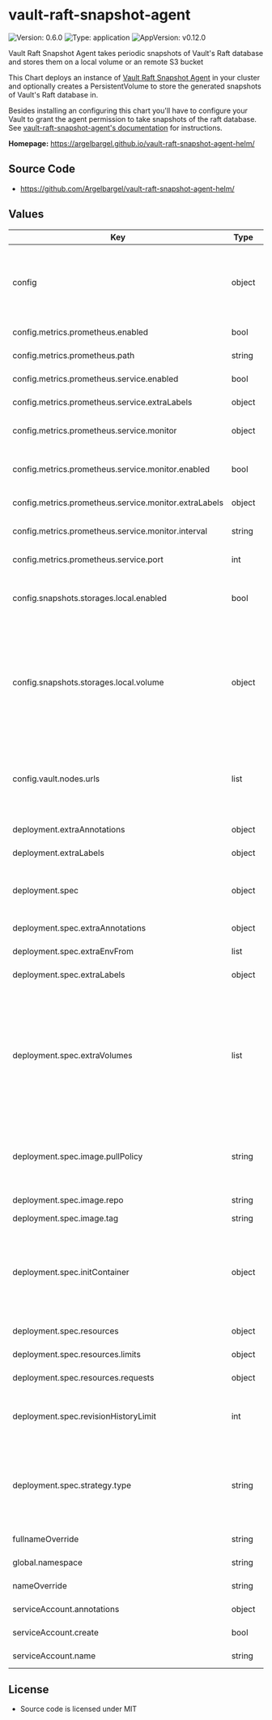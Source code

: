 # vault-raft-snapshot-agent

![Version: 0.6.0](https://img.shields.io/badge/Version-0.6.0-informational?style=flat-square) ![Type: application](https://img.shields.io/badge/Type-application-informational?style=flat-square) ![AppVersion: v0.12.0](https://img.shields.io/badge/AppVersion-v0.12.0-informational?style=flat-square)

Vault Raft Snapshot Agent takes periodic snapshots of Vault's Raft database and stores them on a local volume or an remote S3 bucket

This Chart deploys an instance of [Vault Raft Snapshot Agent](https://github.com/Argelbargel/vault-raft-snapshot-agent) in your cluster
and optionally creates a PersistentVolume to store the generated snapshots of Vault's Raft database in.

Besides installing an configuring this chart you'll have to configure your Vault to grant the agent permission to take snapshots of the raft database.
See [vault-raft-snapshot-agent's documentation](https://github.com/Argelbargel/vault-raft-snapshot-agent#authentication) for instructions.

**Homepage:** <https://argelbargel.github.io/vault-raft-snapshot-agent-helm/>

## Source Code

* <https://github.com/Argelbargel/vault-raft-snapshot-agent-helm/>

## Values

| Key | Type | Default | Description |
|-----|------|---------|-------------|
| config | object | `{"metrics":{"prometheus":{"enabled":false,"path":"/metrics","service":{"enabled":true,"extraLabels":{},"monitor":{"enabled":true,"extraLabels":{},"interval":"30s"},"port":2112}}},"snapshots":{"frequency":"1h","retain":72,"storages":{"local":{"enabled":true,"volume":{"emptyDir":{}}}}},"vault":{"auth":{"kubernetes":{"role":"vault-raft-snapshot-agent"}},"nodes":{"autoDetectLeader":false,"urls":["http://127.0.0.1:8200"]}}}` | Defines the contents of the configuration-file for vault-raft-snapshot-agent.    Except for `local_storage` the keys and values are the same as in the agent's    [configuration file](https://github.com/Argelbargel/vault-raft-snapshot-agent) |
| config.metrics.prometheus.enabled | bool | `false` | enables the prometheus-metrics-endpoint |
| config.metrics.prometheus.path | string | `"/metrics"` | path the prometheus-metrics-endpoint is exposed on |
| config.metrics.prometheus.service.enabled | bool | `true` | enables the prometheus-metrics-service |
| config.metrics.prometheus.service.extraLabels | object | `{}` | additional labels to add to the service's metadata |
| config.metrics.prometheus.service.monitor | object | `{"enabled":true,"extraLabels":{},"interval":"30s"}` | settings for the service-monitor monitoring the prometheus-metrics-service |
| config.metrics.prometheus.service.monitor.enabled | bool | `true` | enables the service-monitor, requires api-version "monitoring.coreos.com/v1" to be available |
| config.metrics.prometheus.service.monitor.extraLabels | object | `{}` | additional labels to add to the service-monitor's metadata |
| config.metrics.prometheus.service.monitor.interval | string | `"30s"` | interval in which the service-monitor scrapes the metrics-endpoint |
| config.metrics.prometheus.service.port | int | `2112` | port the prometheus-metrics-service is exposed on |
| config.snapshots.storages.local.enabled | bool | `true` | Enables/disables the local storage of snaphots.    If disabled the corresponding volume and volume-mounts will not be created |
| config.snapshots.storages.local.volume | object | `{"emptyDir":{}}` | Defines the kind of volume used to store the snapshots locally.    If you specify `persistentVolumeClaim` the chart can generate the    PVC for you. Just specify the claim as you would [normally do](https://kubernetes.io/docs/concepts/storage/persistent-volumes/#claims-as-volumes)    and add the property `create: true` and the relevant properties of your [PersistentVolumeClaimSpec]()    as key of `persistentVolumeClaim`. |
| config.vault.nodes.urls | list | `["http://127.0.0.1:8200"]` | Urls to the vault-nodes. Recommended to use a single url always pointing to the *leader* of your vault-cluster, e.g. `https?://vault-active.<vault-namespace>.svc.cluster.local:<vault-server service-port>` |
| deployment.extraAnnotations | object | `{}` | additional annotation to add to the deployment's metadata |
| deployment.extraLabels | object | `{}` | additional labels to add to the deployment's metadata |
| deployment.spec | object | `{"extraAnnotations":{},"extraEnv":[],"extraEnvFrom":[],"extraLabels":{},"extraVolumes":[],"image":{"pullPolicy":"IfNotPresent","repo":"ghcr.io/argelbargel/vault-raft-snapshot-agent","tag":null},"initContainer":{},"resources":{"limits":{},"requests":{}},"revisionHistoryLimit":null,"strategy":{"type":"Recreate"}}` | additional environment-variables to add to the pod |
| deployment.spec.extraAnnotations | object | `{}` | additional annotation to add to the pods's metadata |
| deployment.spec.extraEnvFrom | list | `[]` | additional environment-refs to add to the pod |
| deployment.spec.extraLabels | object | `{}` | additional labels to add to the pods's metadata |
| deployment.spec.extraVolumes | list | `[]` | additional volumes for the container. configures the pods `volumeMounts` and `volumes`-sections: <pre>- name: my-volume<br>  mountPath: /my-path<br>  emptyDir: {}</pre> `name` and `mountPath` are used both in `volumeMounts` and `volumes`, `readOnly` only applies to `volumeMounts` and any other key is added to `volumes` only |
| deployment.spec.image.pullPolicy | string | `"IfNotPresent"` | New releases of vault-raft-snapshot-agent always change the    `.Chart.AppVersion` of this chart thus must only be changed    if you use another repository than the default |
| deployment.spec.image.repo | string | `"ghcr.io/argelbargel/vault-raft-snapshot-agent"` | Image that is deployed (change e.g. for private registry-proxy) |
| deployment.spec.image.tag | string | `.Chart.AppVersion` | the image's tag |
| deployment.spec.initContainer | object | `{}` | specify optional init-container. Only properties `name`, `image`, `command` and `env` are used.    `name` and `image` are optional, by default alpine:3.19.1, which is the agents-base-image, is used as image    The init-container has access to all extraVolumes. |
| deployment.spec.resources | object | `{"limits":{},"requests":{}}` | resource limits and requests for the deployment |
| deployment.spec.resources.limits | object | `{}` | resource limits of the deployment |
| deployment.spec.resources.requests | object | `{}` | resource requests by the deployment |
| deployment.spec.revisionHistoryLimit | int | `nil` | see [kubernetes docs](https://kubernetes.io/docs/concepts/workloads/controllers/deployment/#clean-up-policy)    You might want to change this to a small value to avoid cluttering up the    UI of a Continuous Delivery Tool like Argo-CD |
| deployment.spec.strategy.type | string | `"Recreate"` | Update-strategy for the agent's pods    `Recreate` guarantees that no two snapshots get taken at the same time    `RollingUpdate` ensures that there's always one instance of the agent running |
| fullnameOverride | string | release-name + chart-name truncated to 63 chars | overrides the generated full-name for generated resources |
| global.namespace | string | `.Release.Namespace` | allows to override the release's namespace |
| nameOverride | string | `.Chart.Name` | overrides the generated name for generated resources |
| serviceAccount.annotations | object | `{}` | Annotations to add to the service account |
| serviceAccount.create | bool | `true` | Specifies whether a service account should be created |
| serviceAccount.name | string | chart name according to name settings. `.fullNameOverride` and `.nameOverride` are taken into account | name of the service account to use. |

## License
- Source code is licensed under MIT
